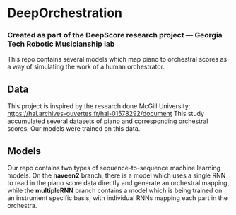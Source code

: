 # DeepOrchestration
### Created as part of the DeepScore research project — Georgia Tech Robotic Musicianship lab

This repo contains several models which map piano to orchestral scores as a way of simulating the work of a human orchestrator. 


## Data
This project is inspired by the research done McGill University:
https://hal.archives-ouvertes.fr/hal-01578292/document
This study accumulated several datasets of piano and corresponding orchestral scores. Our models were trained on this data.

## Models
Our repo contains two types of sequence-to-sequence machine learning models. On the **naveen2** branch, there is a model which uses a single RNN to read in the piano score data directly and generate an orchestral mapping, while the **multipleRNN** branch contains a model which is being trained on an instrument specific basis, with individual RNNs mapping each part in the orchestra.

